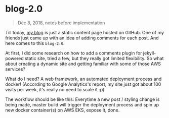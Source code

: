 # blog-2.0
> Dec 8, 2018, notes before implementation

Till today, [my blog](https://yachenlin.com/) is just a static content page hosted on GitHub. One of my friends just came up with an idea of adding comments for each post. And here comes to this `blog-2.0`.

At first, I did some research on how to add a comments plugin for jekyll-powered static site, tried a few, but they really got limited flexibility. So what about creating a dynamic site and getting familiar with some of those AWS services?

What do I need? A web framework, an automated deployment process and docker! (According to Google Analytics's report, my site just got about 100 visits per week, it's really no need to scale it :p)

The workflow should be like this:
Everytime a new post / styling change is being made, master build will trigger the deployment process and spin up new docker container(s) on AWS EKS, expose it, done.

